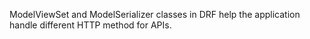 

ModelViewSet and ModelSerializer classes in DRF help the application handle different HTTP method for APIs.


